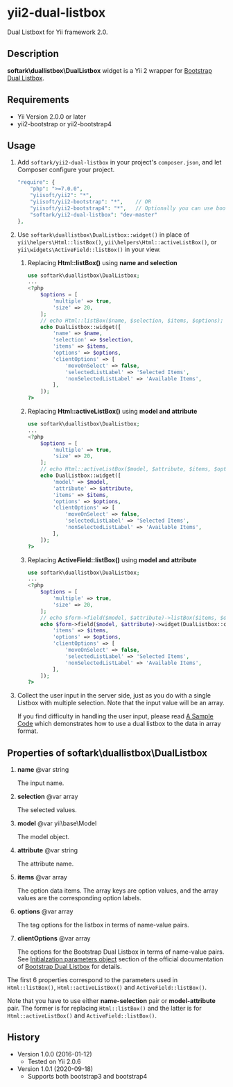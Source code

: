 yii2-dual-listbox
=================

Dual Listboxt for Yii framework 2.0.

Description
-----------

**softark\duallistbox\DualListbox** widget is a Yii 2 wrapper for [Bootstrap Dual Listbox](https://github.com/istvan-ujjmeszaros/bootstrap-duallistbox).

Requirements
------------
+ Yii Version 2.0.0 or later
+ yii2-bootstrap or yii2-bootstrap4

Usage
-----
1. Add `softark/yii2-dual-listbox` in your project's `composer.json`, and let Composer configure your project.

    ```php
    "require": {
        "php": ">=7.0.0",
        "yiisoft/yii2": "*",
        "yiisoft/yii2-bootstrap": "*",    // OR
        "yiisoft/yii2-bootstrap4": "*",   // Optionally you can use bootstrap 4
        "softark/yii2-dual-listbox": "dev-master"
    },
    ```

2. Use `softark\duallistbox\DualListbox::widget()` in place of `yii\helpers\Html::listBox()`, `yii\helpers\Html::activeListBox()`, or `yii\widgets\ActiveField::listBox()` in your view.

    1. Replacing **Html::listBox()** using **name and selection**

        ```php
        use softark\duallistbox\DualListbox;
        ...
        <?php
            $options = [
                'multiple' => true,
                'size' => 20,
            ];
            // echo Html::listBox($name, $selection, $items, $options);
            echo DualListbox::widget([
                'name' => $name,
                'selection' => $selection,
                'items' => $items,
                'options' => $options,
                'clientOptions' => [
                    'moveOnSelect' => false,
                    'selectedListLabel' => 'Selected Items',
                    'nonSelectedListLabel' => 'Available Items',
                ],
            ]);
        ?>
        ```

    2. Replacing **Html::activeListBox()** using **model and attribute**

        ```php
        use softark\duallistbox\DualListbox;
        ...
        <?php
            $options = [
                'multiple' => true,
                'size' => 20,
            ];
            // echo Html::activeListBox($model, $attribute, $items, $options);
            echo DualListbox::widget([
                'model' => $model,
                'attribute' => $attribute,
                'items' => $items,
                'options' => $options,
                'clientOptions' => [
                    'moveOnSelect' => false,
                    'selectedListLabel' => 'Selected Items',
                    'nonSelectedListLabel' => 'Available Items',
                ],
            ]);
        ?>
        ```

    3. Replacing **ActiveField::listBox()** using **model and attribute**

        ```php
        use softark\duallistbox\DualListbox;
        ...
        <?php
            $options = [
                'multiple' => true,
                'size' => 20,
            ];
            // echo $form->field($model, $attribute)->listBox($items, $options);
            echo $form->field($model, $attribute)->widget(DualListbox::className(),[
                'items' => $items,
                'options' => $options,
                'clientOptions' => [
                    'moveOnSelect' => false,
                    'selectedListLabel' => 'Selected Items',
                    'nonSelectedListLabel' => 'Available Items',
                ],
            ]);
        ?>
        ```

3. Collect the user input in the server side, just as you do with a single Listbox with multiple selection. Note that the input value will be an array.
   
   If you find difficulty in handling the user input, please read [A Sample Code](sample-code.md) which demonstrates how to use a dual listbox to the data in array format. 


Properties of softark\duallistbox\DualListbox
---------------------------------------------

1. **name** @var string

    The input name.

2. **selection** @var array

    The selected values.

3. **model** @var yii\base\Model

    The model object.

4. **attribute** @var string

    The attribute name.

5. **items** @var array

    The option data items. The array keys are option values, and the array values are the corresponding option labels. 

6. **options** @var array

   The tag options for the listbox in terms of name-value pairs.

7. **clientOptions** @var array

   The options for the Bootstrap Dual Listbox in terms of name-value pairs.
   See [Initialzation parameters object](https://github.com/istvan-ujjmeszaros/bootstrap-duallistbox/blob/master/README.md#initialization-parameters-object) section of the official documentation of [Bootstrap Dual Listbox](https://github.com/istvan-ujjmeszaros/bootstrap-duallistbox) for details.

The first 6 properties correspond to the parameters used in `Html::listBox()`, `Html::activeListBox()` and `ActiveField::listBox()`.

Note that you have to use either **name-selection** pair or **model-attribute** pair. The former is for replacing `Html::listBox()` and the latter is for `Html::activeListBox()` and `ActiveField::listBox()`.


History
-------

+ Version 1.0.0 (2016-01-12)
    + Tested on Yii 2.0.6
+ Version 1.0.1 (2020-09-18)
    + Supports both bootstrap3 and bootstrap4
